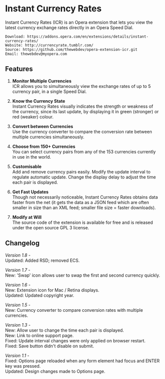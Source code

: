 # Instant Currency Rates

Instant Currency Rates (ICR) is an Opera extension that lets you view the latest currency exchange rates directly in an Opera Speed Dial.

	Download: https://addons.opera.com/en/extensions/details/instant-currency-rates/
	Website: http://currencyrate.tumblr.com/
	Source: https://github.com/thewebdev/opera-extension-icr.git
	Email: thewebdev@myopera.com

## Features

1. **Monitor Multiple Currencies**  
ICR allows you to simultaneously view the exchange rates of up to 5 currency pair, in a single Speed Dial. 

2. **Know the Currency State**  
Instant Currency Rates visually indicates the strength or weakness of the currency, since its last update, by displaying it in green (stronger) or red (weaker) colour. 

3. **Convert between Currencies**  
Use the currency converter to compare the conversion rate between multiple currencies simultaneously.

4. **Choose from 150+ Currencies**  
You can select currency pairs from any of the 153 currencies currently in use in the world. 

5. **Customisable**  
Add and remove currency pairs easily. Modify the update interval to regulate automatic update. Change the display delay to adjust the time each pair is displayed.

6. **Get Fast Updates**  
Though not necessarily noticeable, Instant Currency Rates obtains data faster from the net (it gets the data as a JSON feed which are often smaller in size than an XML feed; smaller file size = faster downloads).

7. **Modify at Will**  
The source code of the extension is available for free and is released under the open source GPL 3 license.

## Changelog

*Version 1.8* -  
Updated: Added RSD; removed ECS.

*Version 1.7* -  
New: 'Swap' icon allows user to swap the first and second currency quickly.  

*Version 1.6* -  
New: Extension icon for Mac / Retina displays.  
Updated: Updated copyright year.  

*Version 1.5* -  
New: Currency converter to compare conversion rates with multiple currencies.  

*Version 1.3* -  
New: Allow user to change the time each pair is displayed.  
New: Link to online support page.  
Fixed: Update interval changes were only applied on browser restart.  
Fixed: Save button didn't disable on submit.  

*Version 1.1* -  
Fixed: Options page reloaded when any form element had focus and ENTER key was pressed.  
Updated: Design changes made to Options page.  
